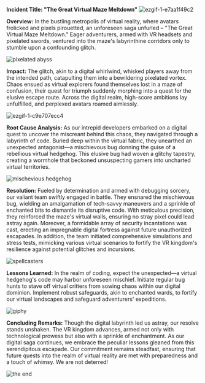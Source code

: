 
**Incident Title: "The Great Virtual Maze Meltdown"**
![ezgif-1-e7aa1f49c2](https://github.com/bondress/alx-system_engineering-devops/assets/22419600/11540afd-5276-46a9-a906-84420cfe0b04)


**Overview:**
In the bustling metropolis of virtual reality, where avatars frolicked and pixels pirouetted, an unforeseen saga unfurled – "The Great Virtual Maze Meltdown." Eager adventurers, armed with VR headsets and pixelated swords, ventured into the maze's labyrinthine corridors only to stumble upon a confounding glitch.

![pixelated abyss](https://github.com/bondress/alx-system_engineering-devops/assets/22419600/3856ce36-085c-47c4-b1ae-16630b29aea0)


**Impact:**
The glitch, akin to a digital whirlwind, whisked players away from the intended path, catapulting them into a bewildering pixelated vortex. Chaos ensued as virtual explorers found themselves lost in a maze of confusion, their quest for triumph suddenly morphing into a quest for the elusive escape route. Across the digital realm, high-score ambitions lay unfulfilled, and perplexed avatars roamed aimlessly.

![ezgif-1-c9e707ecc4](https://github.com/bondress/alx-system_engineering-devops/assets/22419600/2e849fed-ebd8-4957-91b9-a9ea539b7bf5)

**Root Cause Analysis:**
As our intrepid developers embarked on a digital quest to uncover the miscreant behind this chaos, they navigated through a labyrinth of code. Buried deep within the virtual fabric, they unearthed an unexpected antagonist—a mischievous bug donning the guise of a rebellious virtual hedgehog. This elusive bug had woven a glitchy tapestry, creating a wormhole that beckoned unsuspecting gamers into uncharted virtual territories.

![mischevious hedgehog](https://github.com/bondress/alx-system_engineering-devops/assets/22419600/3731fd45-bbea-475b-97b3-02ef511a585e)

**Resolution:**
Fueled by determination and armed with debugging sorcery, our valiant team swiftly engaged in battle. They ensnared the mischievous bug, wielding an amalgamation of tech-savvy maneuvers and a sprinkle of enchanted bits to dismantle its disruptive code. With meticulous precision, they reinforced the maze's virtual walls, ensuring no stray pixel could lead astray again. Moreover, a formidable array of security incantations was cast, erecting an impregnable digital fortress against future unauthorized escapades. In addition, the team initiated comprehensive simulations and stress tests, mimicking various virtual scenarios to fortify the VR kingdom's resilience against potential glitches and incursions.

![spellcasters](https://github.com/bondress/alx-system_engineering-devops/assets/22419600/50be69d0-33d0-4f4a-8284-91b07be693dd)

**Lessons Learned:**
In the realm of coding, expect the unexpected—a virtual hedgehog's code may harbor unforeseen mischief.
Initiate regular bug hunts to stave off virtual critters from sowing chaos within our digital dominion.
Implement robust safeguards, akin to enchanted wards, to fortify our virtual landscapes and safeguard adventurers' expeditions.

![giphy](https://github.com/bondress/alx-system_engineering-devops/assets/22419600/294d6a93-4cc1-44d2-bfc8-fb4640377920)

**Concluding Remarks:**
Though the digital labyrinth led us astray, our resolve stands unshaken. The VR kingdom advances, armed not only with technological prowess but also with a sprinkle of enchantment. As our digital saga continues, we embrace the peculiar lessons gleaned from this serendipitous escapade. Our commitment remains steadfast, ensuring that future quests into the realm of virtual reality are met with preparedness and a touch of whimsy. We are not deterred!

![the end](https://github.com/bondress/alx-system_engineering-devops/assets/22419600/9775208e-e063-4e5b-8209-0e605b05c9db)
